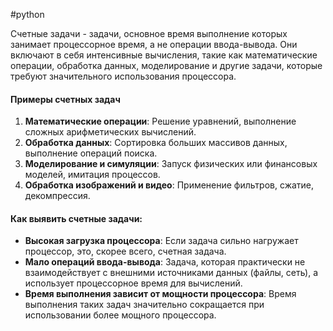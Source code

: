 #python

Счетные задачи - задачи, основное время выполнение которых занимает процессорное  время, а не операции ввода-вывода. Они включают в себя интенсивные вычисления, такие как математические операции, обработка данных, моделирование и другие задачи, которые требуют значительного использования процессора.
#### Примеры счетных задач
1. **Математические операции**: Решение уравнений, выполнение сложных арифметических вычислений.
2. **Обработка данных**: Сортировка больших массивов данных, выполнение операций поиска.
3. **Моделирование и симуляции**: Запуск физических или финансовых моделей, имитация процессов.
4. **Обработка изображений и видео**: Применение фильтров, сжатие, декомпрессия.

#### Как выявить счетные задачи:
- **Высокая загрузка процессора**: Если задача сильно нагружает процессор, это, скорее всего, счетная задача.
- **Мало операций ввода-вывода**: Задача, которая практически не взаимодействует с внешними источниками данных (файлы, сеть), а использует процессорное время для вычислений.
- **Время выполнения зависит от мощности процессора**: Время выполнения таких задач значительно сокращается при использовании более мощного процессора.